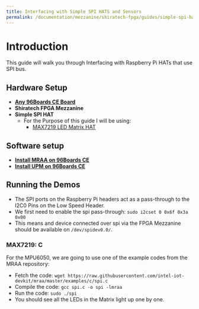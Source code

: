 ```yaml
---
title: Interfacing with Simple SPI HATS and Sensors
permalink: /documentation/mezzanine/shiratech-fpga/guides/simple-spi-hats.md.html
---
```

# Introduction

This guide will walk you through Interfacing with Raspberry Pi HATs that use SPI bus.

## Hardware Setup

- **[Any 96Boards CE Board](https://www.96boards.org/products/ce/)**
- **Shiratech FPGA Mezzanine**
- **Simple SPI HAT**
  - For the Purpose of this guide I will be using:
    - [MAX7219 LED Matrix HAT](https://www.crazypi.com/RPI-LED-MATRIX)

## Software setup

- **[Install MRAA on 96Boards CE](https://youtu.be/c8b6pcc6H2c)**
- **[Install UPM on 96Boards CE](https://github.com/intel-iot-devkit/upm/blob/master/docs/building.md)**

## Running the Demos

- The SPI ports on the Raspberry Pi headers act as a pass-through to the I2C0 Pins on the Low Speed Header.
- We first need to enable the spi pass-through: `sudo i2cset 0 0x6f 0x3a 0x00`
- This means and device connected over spi via the FPGA Mezzanine should be available on `/dev/spidev0.0/`.

### MAX7219: C

For the MPU6050, we are going to use one of the example codes from the MRAA repository:

- Fetch the code: `wget https://raw.githubusercontent.com/intel-iot-devkit/mraa/master/examples/c/spi.c`
- Compile the code: `gcc spi.c -o spi -lmraa`
- Run the code: `sudo ./spi`
- You should see all the LEDs in the Matrix light up one by one.

